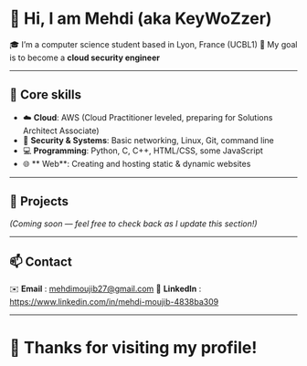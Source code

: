 # 👋 Hi, I am Mehdi (aka KeyWoZzer)

🎓 I’m a computer science student based in Lyon, France (UCBL1)
🎯 My goal is to become a **cloud security engineer**

---

## 💼 Core skills

- ☁️ **Cloud**: AWS (Cloud Practitioner leveled, preparing for Solutions Architect Associate)
- 🔐 **Security & Systems**: Basic networking, Linux, Git, command line
- 💻 **Programming**: Python, C, C++, HTML/CSS, some JavaScript
- 🌐 ** Web**: Creating and hosting static & dynamic websites

---

## 🔧 Projects

*(Coming soon — feel free to check back as I update this section!)*

---

## 📫 Contact

✉️ **Email** : mehdimoujib27@gmail.com
💠 **LinkedIn** : https://www.linkedin.com/in/mehdi-moujib-4838ba309

---

# 🚀 Thanks for visiting my profile!
